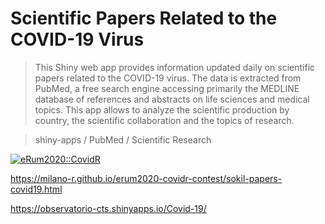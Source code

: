 
# Scientific Papers Related to the COVID-19 Virus

> This Shiny web app provides information updated daily on scientific papers related to the COVID-19 virus. The data is extracted from PubMed, a free search engine accessing primarily the MEDLINE database of references and abstracts on life sciences and medical topics. This app allows to analyze the scientific production by country, the scientific collaboration and the topics of research.


> shiny-apps / PubMed / Scientific Research

[![eRum2020::CovidR](https://badgen.net/https/runkit.io/erum2020-covidr/badge/branches/master/sokil-papers-covid19?cache=300)](https://milano-r.github.io/erum2020-covidr-contest/sokil-papers-covid19.html)



https://milano-r.github.io/erum2020-covidr-contest/sokil-papers-covid19.html

https://observatorio-cts.shinyapps.io/Covid-19/
